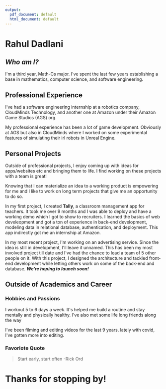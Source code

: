 ```yaml
---
output:
  pdf_document: default
  html_document: default
---
```

# Rahul Dadlani

## *Who am I?*
I'm a third year, Math-Cs major. I've spent the last few years establishing a
base in mathematics, computer science, and software engineering. 

## Professional Experience
I've had a software engineering internship at a robotics company, 
CloudMinds Technology, and another one at Amazon under their Amazon Game Studios
(AGS) org.

My professional experience has been a lot of game development. Obviously at AGS
but also in CloudMinds where I worked on some experimental features of 
simulating their irl robots in Unreal Engine.

## Personal Projects
Outside of professional projects, I enjoy coming up with ideas for apps/websites
etc and bringing them to life. I find working on these projects with a team is 
great!

Knowing that I can materialize an idea to a working product is empowering for me
and I like to work on long term projects that give me an opportunity to do so.

In my first project, I created **Tally**, a classroom management app for 
teachers. It took me over 9 months and I was able to deploy and have a working
demo which I got to show to recruiters. I learned the basics of web develeopment
and got a ton of experience in back-end development, modeling data in relational
database, authentication, and deployment. This app indirectly got me an
internship at Amazon.

In my most recent project, I'm working on an advertising service. Since the idea
is still in development, I'll leave it unnamed. This has been my most involved
project till date and I've had the chance to lead a team of 5 other people on
it. With this project, I designed the architecture and tackled front-end 
development while letting others work on some of the back-end and database.
**_We're hoping to launch soon!_**

## Outside of Academics and Career

### Hobbies and Passions
I workout 5 to 6 days a week. It's helped me build a routine and stay mentally
and physically healthy. I've also met some life long friends along the way

I've been filming and editing videos for the last 9 years. lately with covid,
I've gotten more into editing.

### Favoriote Quote
> Start early, start often -Rick Ord

# Thanks for stopping by!

